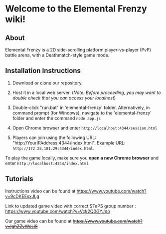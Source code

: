 # Welcome to the Elemental Frenzy wiki!

## About
Elemental Frenzy is a 2D side-scrolling platform player-vs-player (PvP) battle arena, with a Deathmatch-style game mode.

## Installation Instructions
1) Download or clone our repository.

2) Host it in a local web server. (_Note: Before proceeding, you may want to double check that you can access your localhost_)

3) Double-click "run.bat" in 'elemental-frenzy' folder. Alternatively, in command prompt (for Windows), navigate to the 'elemental-frenzy' folder and enter the command `node app.js`

4) Open Chrome browser and enter `http://localhost:4344/session.html`

5) Players can join using the following URL: "http://YourIPAddress:4344/index.html". Example URL: `http://172.28.181.29:4344/index.html`. 

To play the game locally, make sure you **open a new Chrome browser** and enter `http://localhost:4344/index.html`

## Tutorials
Instructions video can be found at https://www.youtube.com/watch?v=9cDKEEsxJLg

Link to updated game video with correct STePS group number : https://www.youtube.com/watch?v=Vck2Q0GYJdo

Our game video can be found at ~~https://www.youtube.com/watch?v=IghZZvWoLi8~~
